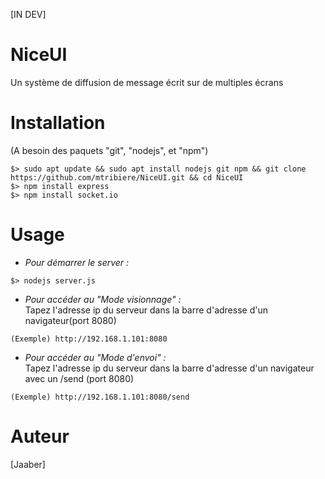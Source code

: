 [IN DEV]<br>
# NiceUI
Un système de diffusion de message écrit sur de multiples écrans

# Installation
(A besoin des paquets "git", "nodejs", et "npm")
```
$> sudo apt update && sudo apt install nodejs git npm && git clone https://github.com/mtribiere/NiceUI.git && cd NiceUI
$> npm install express
$> npm install socket.io
```

# Usage 
* <i>Pour démarrer le server : </i>
```
$> nodejs server.js
```
* <i>Pour accéder au "Mode visionnage" : </i><br>
Tapez l'adresse ip du serveur dans la barre d'adresse d'un navigateur(port 8080)<br>

```
(Exemple) http://192.168.1.101:8080
```

* <i>Pour accéder au "Mode d'envoi" : </i><br>
Tapez l'adresse ip du serveur dans la barre d'adresse d'un navigateur avec un /send (port 8080)<br>

```
(Exemple) http://192.168.1.101:8080/send
```

# Auteur
[Jaaber]
